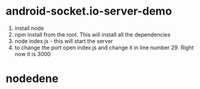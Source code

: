 # android-socket.io-server-demo

1) install node
2) npm install from the root. This will install all the dependencies
3) node index.js - this will start the server
4) to change the port  open index.js and change it in line number 29. Right now it is 3000
# nodedene
